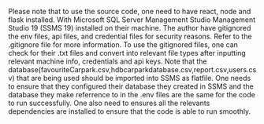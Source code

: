 Please note that to use the source code, one need to have react, node and flask installed. With Microsoft SQL Server Management Studio Management Studio 19 (SSMS 19) installed on their machine.
The author have gitignored the env files, api files, and credential files for security reasons. Refer to the .gitignore file for more information. To use the gitignored files, one can check for their .txt files and convert into relevant file types after inputting relevant machine info, credentials and api keys.
Note that the database(favouriteCarpark.csv,hdbcarparkdatabase.csv,report.csv,users.csv) that are being used should be imported into SSMS as flatfile. One needs to ensure that they configured their database they created in SSMS and the database they make referrence to in the .env files are the same for the code to run successfully.
One also need to ensures all the relevants dependencies are installed to ensure that the code is able to run smoothly.
